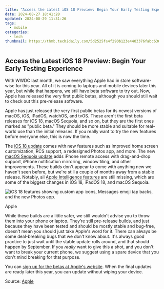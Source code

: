 ```yaml
---
title: "Access the Latest iOS 18 Preview: Begin Your Early Testing Experience"
date: 2024-08-27 18:41:28
updated: 2024-08-29 11:31:26
tags:
  - mobile
categories:
  - tech
thumbnail: https://thmb.techidaily.com/5d2525fa4f290b123e4403376fabc636b3a54f2e745335912f33acca5ea34e31.jpg
---
```


## Access the Latest iOS 18 Preview: Begin Your Early Testing Experience

With WWDC last month, we saw everything Apple had in store software-wise for this year. All of it is coming to laptops and mobile devices later this year, but while that happens, we still have beta software to try out. Now, Apple has released the very first public betas, although you should still wait to check out this pre-release software.

 Apple has just released the very first public betas for its newest versions of macOS, iOS, iPadOS, watchOS, and tvOS. These aren't the first beta releases for iOS 18, macOS Sequoia, and so on, but they are the first ones marked as "public beta." They should be more stable and suitable for real-world use than the initial releases. If you really want to try the new features before everyone else, this is now the time.

 The [iOS 18 update](https://snapchat-videos.techidaily.com/new-convenient-tutorial-snapchat-installation-macos-style/) comes with new features such as improved home screen customization, RCS support, a redesigned Photos app, and more. The new [macOS Sequoia update](https://www.apple.com/macos/macos-sequoia-preview/) adds iPhone remote access with drag-and-drop support, iPhone notification mirroring, window tiling, and other improvements. These builds don't appear to come with anything new we haven't seen before, but we're still a couple of months away from a stable release. Notably, all [Apple Intelligence features](https://facebook-video-recording.techidaily.com/revolutionize-traffic-flows-with-innovative-facebook-video-tactics-for-2024/) are still missing, which are some of the biggest changes in iOS 18, iPadOS 18, and macOS Sequoia.

![iOS 18 features showing custom app icons, Messages emoji tap backs, and the new Photos app.](https://static1.howtogeekimages.com/wordpress/wp-content/uploads/2024/06/apple-wwdc24-ios-18-iphone-15-pro-3-up-240610.jpg) 

Apple

 While these builds are a little safer, we still wouldn't advise you to throw them into your phone or laptop. They're still pre-release builds, and just because they have been tested and should be mostly stable and bug-free, doesn't mean you should just take Apple's word for it. There can always be some deal-breaking bugs that we don't know about. It's always good practice to just wait until the stable update rolls around, and that should happen by September. If you _really_ want to give this a shot, and you don't want to break your current phone, we suggest using a spare device that you don't mind breaking for that purpose.

 You can [sign up for the betas at Apple's website](https://beta.apple.com/). When the final updates are ready later this year, you can update without wiping your device.

 Source: [Apple](https://beta.apple.com/)

<ins class="adsbygoogle"
     style="display:block"
     data-ad-format="autorelaxed"
     data-ad-client="ca-pub-7571918770474297"
     data-ad-slot="1223367746"></ins>



<ins class="adsbygoogle"
     style="display:block"
     data-ad-client="ca-pub-7571918770474297"
     data-ad-slot="8358498916"
     data-ad-format="auto"
     data-full-width-responsive="true"></ins>
